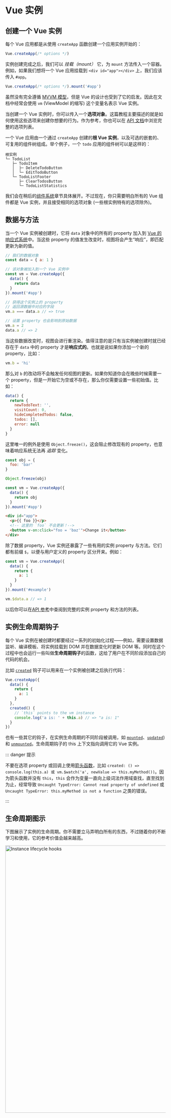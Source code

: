 # Vue 实例

## 创建一个 Vue 实例

<common-dcloud-video href="https://learning.dcloud.io/#/?vid=2" />

每个 Vue 应用都是从使用 `createApp` 函数创建一个应用实例开始的：

```js
Vue.createApp(/* options */)
```

实例创建完成之后，我们可以 _挂载（mount）_ 它，为 `mount` 方法传入一个容器。例如，如果我们想将一个 Vue 应用挂载到 `<div id="app"></div>` 上，我们应该传入 `#app`。

```js
Vue.createApp(/* options */).mount('#app')
```

虽然没有完全遵循 [MVVM 模型](https://en.wikipedia.org/wiki/Model_View_ViewModel)，但是 Vue 的设计也受到了它的启发。因此在文档中经常会使用 `vm` (ViewModel 的缩写) 这个变量名表示 Vue 实例。

当创建一个 Vue 实例时，你可以传入一个**选项对象**。这篇教程主要描述的就是如何使用这些选项来创建你想要的行为。作为参考，你也可以在 [API 文档](../api/options-data.html)中浏览完整的选项列表。

一个 Vue 应用由一个通过 `createApp` 创建的**根 Vue 实例**，以及可选的嵌套的、可复用的组件树组成。举个例子，一个 `todo` 应用的组件树可以是这样的：

```text
根实例
└─ TodoList
   ├─ TodoItem
   │  ├─ DeleteTodoButton
   │  └─ EditTodoButton
   └─ TodoListFooter
      ├─ ClearTodosButton
      └─ TodoListStatistics
```

我们会在稍后的[组件系统](component-basics.html)章节具体展开。不过现在，你只需要明白所有的 Vue 组件都是 Vue 实例，并且接受相同的选项对象 (一些根实例特有的选项除外)。

## 数据与方法

当一个 Vue 实例被创建时，它将 `data` 对象中的所有的 property 加入到 [Vue 的响应式系统](reactivity.html)中。当这些 property 的值发生改变时，视图将会产生“响应”，即匹配更新为新的值。

```js
// 我们的数据对象
const data = { a: 1 }

// 该对象被加入到一个 Vue 实例中
const vm = Vue.createApp({
  data() {
    return data
  }
}).mount('#app')

// 获得这个实例上的 property
// 返回源数据中对应的字段
vm.a === data.a // => true

// 设置 property 也会影响到原始数据
vm.a = 2
data.a // => 2
```

当这些数据改变时，视图会进行重渲染。值得注意的是只有当实例被创建时就已经存在于 `data` 中的 property 才是**响应式的**。也就是说如果你添加一个新的 property，比如：

```js
vm.b = 'hi'
```

那么对 `b` 的改动将不会触发任何视图的更新。如果你知道你会在晚些时候需要一个 property，但是一开始它为空或不存在，那么你仅需要设置一些初始值。比如：

```js
data() {
  return {
    newTodoText: '',
    visitCount: 0,
    hideCompletedTodos: false,
    todos: [],
    error: null
  }
}
```

这里唯一的例外是使用 `Object.freeze()`，这会阻止修改现有的 property，也意味着响应系统无法再 _追踪_ 变化。

```js
const obj = {
  foo: 'bar'
}

Object.freeze(obj)

const vm = Vue.createApp({
  data() {
    return obj
  }
}).mount('#app')
```

```html
<div id="app">
  <p>{{ foo }}</p>
  <!-- 这里的 `foo` 不会更新！-->
  <button v-on:click="foo = 'baz'">Change it</button>
</div>
```

除了数据 property，Vue 实例还暴露了一些有用的实例 property 与方法。它们都有前缀 `$`，以便与用户定义的 property 区分开来。例如：

```js
const vm = Vue.createApp({
  data() {
    return {
      a: 1
    }
  }
}).mount('#example')

vm.$data.a // => 1
```

以后你可以在[API 参考](../api/instance-properties.html)中查阅到完整的实例 property 和方法的列表。

## 实例生命周期钩子

<common-dcloud-video href="https://learning.dcloud.io/#/?vid=4" />

每个 Vue 实例在被创建时都要经过一系列的初始化过程——例如，需要设置数据监听、编译模板、将实例挂载到 DOM 并在数据变化时更新 DOM 等。同时在这个过程中也会运行一些叫做**生命周期钩子**的函数，这给了用户在不同阶段添加自己的代码的机会。

比如 [`created`](../api/options-lifecycle-hooks.html#created) 钩子可以用来在一个实例被创建之后执行代码：

```js
Vue.createApp({
  data() {
    return {
      a: 1
    }
  },
  created() {
    // `this` points to the vm instance
    console.log('a is: ' + this.a) // => "a is: 1"
  }
})
```

也有一些其它的钩子，在实例生命周期的不同阶段被调用，如 [`mounted`](../api/options-lifecycle-hooks.html#mounted)、[`updated`](../api/options-lifecycle-hooks.html#updated)) 和 [`unmounted`](../api/options-lifecycle-hooks.html#unmounted)。生命周期钩子的 this 上下文指向调用它的 Vue 实例。

::: danger 提示

不要在选项 property 或回调上使用[箭头函数](https://developer.mozilla.org/en/docs/Web/JavaScript/Reference/Functions/Arrow_functions)，比如 `created: () => console.log(this.a) 或 vm.$watch('a', newValue => this.myMethod())`。因为箭头函数并没有 `this`，`this` 会作为变量一直向上级词法作用域查找，直至找到为止，经常导致 `Uncaught TypeError: Cannot read property of undefined` 或 `Uncaught TypeError: this.myMethod is not a function` 之类的错误。

:::

## 生命周期图示

下图展示了实例的生命周期。你不需要立马弄明白所有的东西，不过随着你的不断学习和使用，它的参考价值会越来越高。

<img src="/images/lifecycle.png" width="840" height="auto" style="margin: 0px auto; display: block; max-width: 100%;" loading="lazy" alt="Instance lifecycle hooks">
